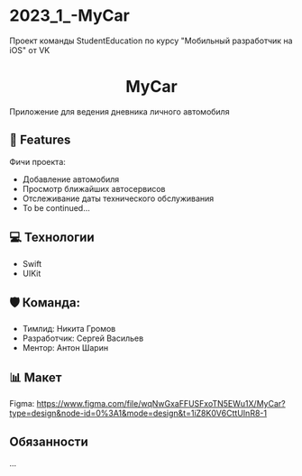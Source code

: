 # 2023_1_-MyCar
Проект команды StudentEducation по курсу "Мобильный разработчик на iOS" от VK

<h1 align="center" id="title">MyCar</h1>

<p id="description">Приложение для ведения дневника личного автомобиля</p>

  
  
<h2> 🧐 Features</h2>

Фичи проекта:

*   Добавление автомобиля
*   Просмотр ближайших автосервисов
*   Отслеживание даты технического обслуживания
*   To be continued...

  
  
<h2> 💻 Технологии </h2>

*   Swift
*   UIKit

<h2>🛡️ Команда:</h2>

*   Тимлид: Никита Громов 
*   Разработчик: Сергей Васильев 
*   Ментор: Антон Шарин

<h2> 📊 Макет </h2>

Figma: https://www.figma.com/file/wqNwGxaFFUSFxoTN5EWu1X/MyCar?type=design&node-id=0%3A1&mode=design&t=1iZ8K0V6CttUInR8-1


<h2> Обязанности </h2>
...
